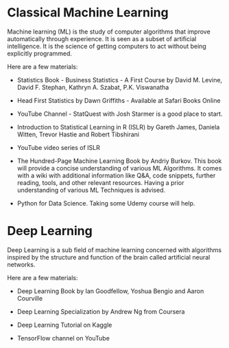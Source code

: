 # Classical Machine Learning

Machine learning (ML) is the study of computer algorithms that improve automatically through experience. It is seen as a subset of artificial intelligence. It is the science of getting computers to act without being explicitly programmed.

Here are a few materials:

- Statistics Book - Business Statistics - A First Course by David M. Levine, David F. Stephan, Kathryn A. Szabat, P.K. Viswanatha

- Head First Statistics  by Dawn Griffiths - Available at Safari Books Online

- YouTube Channel - StatQuest with Josh Starmer is a good place to start.

- Introduction to Statistical Learning in R (ISLR) by Gareth James, Daniela Witten, Trevor Hastie and Robert Tibshirani

- YouTube video series of ISLR

- The Hundred-Page Machine Learning Book by Andriy Burkov. This book will provide a concise understanding of various ML Algorithms. It comes with a wiki with additional information like Q&A, code snippets, further reading, tools, and other relevant resources. Having a prior understanding of various ML Techniques is advised.

- Python for Data Science. Taking some Udemy course will help.

# Deep Learning

Deep Learning is a sub field of machine learning concerned with algorithms inspired by the structure and function of the brain called artificial neural networks.

Here are a few materials:

- Deep Learning Book by Ian Goodfellow, Yoshua Bengio and Aaron Courville

- Deep Learning Specialization by Andrew Ng from Coursera

- Deep Learning Tutorial on Kaggle

- TensorFlow channel on YouTube